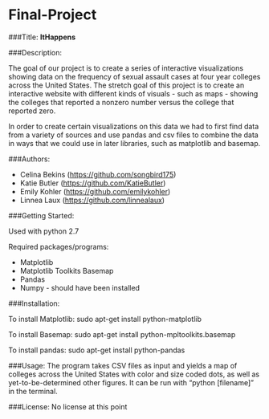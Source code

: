 # Final-Project

###Title:
**ItHappens**

###Description:

The goal of our project is to create a series of interactive visualizations showing data on the frequency of sexual assault cases at four year colleges across the United States. The stretch goal of this project is to create an interactive website with different kinds of visuals - such as maps - showing the colleges that reported a nonzero number versus the college that reported zero.

In order to create certain visualizations on this data we had to first find data from a variety of sources and use pandas and csv files to combine the data in ways that we could use in later libraries, such as matplotlib and basemap. 


###Authors:

* Celina Bekins (https://github.com/songbird175)
* Katie Butler (https://github.com/KatieButler)
* Emily Kohler (https://github.com/emilykohler)
* Linnea Laux (https://github.com/linnealaux)


###Getting Started:

Used with python 2.7

Required packages/programs:
* Matplotlib
* Matplotlib Toolkits Basemap
* Pandas
* Numpy - should have been installed

###Installation:

To install Matplotlib: sudo apt-get install python-matplotlib

To install Basemap: sudo apt-get install python-mpltoolkits.basemap

To install pandas: sudo apt-get install python-pandas



###Usage:
The program takes CSV files as input and yields a map of colleges across the United States with color and size coded dots, as well as yet-to-be-determined other figures. It can be run with “python [filename]” in the terminal.


###License:
No license at this point
